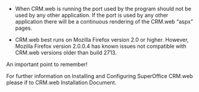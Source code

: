 <properties date="2016-06-24"
SortOrder="27"
/>

* When CRM.web is running the port used by the program should not be used by any other application. If the port is used by any other application there will be a continuous rendering of the CRM.web “aspx” pages.

* CRM.web best runs on Mozilla Firefox version 2.0 or higher. However, Mozilla Firefox version 2.0.0.4 has known issues not compatible with CRM.web versions older than build 2713.

An important point to remember!

For further information on Installing and Configuring SuperOffice CRM.web please if to CRM.web Installation Document.
